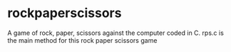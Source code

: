 # rockpaperscissors
A game of rock, paper, scissors against the computer coded in C.
rps.c is the main method for this rock paper scissors game
